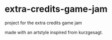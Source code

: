 # extra-credits-game-jam
 project for the extra credits game jam

made with an artstyle inspired from kurzgesagt. 
